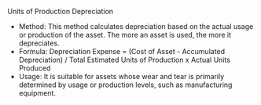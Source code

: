 Units of Production Depreciation
- Method: This method calculates depreciation based on the actual usage or production of the asset. The more an asset is used, the more it depreciates.
- Formula: Depreciation Expense = (Cost of Asset - Accumulated Depreciation) / Total Estimated Units of Production x Actual Units Produced
- Usage: It is suitable for assets whose wear and tear is primarily determined by usage or production levels, such as manufacturing equipment.
